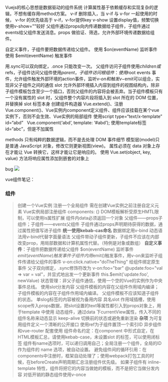 Vuejs的核心思想是数据驱动的组件系统
计算属性基于依赖缓存和实现复杂的逻辑，不想有缓存用method方案。
v-if 删除插入，当 v-if 与 v-for 一起使用的时候， v-for 的优先级高于 v-if，v-for提供key
v-show 设置display值，频繁切换使用v-show=""较好
父组件通过props向内传递数据给子组件，子组件通过events给父组件发送消息。props 做验证、筛选，允许外部环境传递数据给组件。

自定义事件，子组件要把数据传递给父组件。
使用 $on(eventName) 监听事件
使用 $emit(eventName) 触发事件

用.sync可以双向绑定，.once 只能改变一次。
父组件访问子组件使用$children或$refs，子组件访问父组件使用$parent，子组件访问根组件：使用$root
events 事件，允许组件触发外部环境的action事件，监听v-$on和触发v-$emit可以组合，实现非父子组件之间的通信
slot 允许外部环境插入内容到组件的视图结构内，除非子组件模板包含至少一个插口，否则父组件的内容将会被丢弃。当子组件模板只有一个没有属性的 slot 时，父组件整个内容片段将插入到 slot 所在的 DOM 位置，并替换掉 slot 标签本身
创建组件构造器 Vue.extend()、注册 Vue.component()、Vue实例内component定义组件、组件应该挂载在某个vue实例下，否则不会生效、Vue实例的局部组件
使用script type=“text/x-template” id=“abd”   Vue.component(‘abd’, template: ‘#abd’);
使用template标签 id=“abc”，但是不加属性

methods 只有纯粹的数据逻辑，而不是去处理 DOM 事件细节
模型层(model)只是普通 JavaScript 对象，修改它则更新视图(view)。
属性必须在 data 对象上存在才能让 Vue 转换它，这样才能让它是响应的。
使用 Vue.set(object, key, value) 方法将响应属性添加到嵌套的对象上

bug
![](http://upload-images.jianshu.io/upload_images/3317226-c30462c48ca36374.png?imageMogr2/auto-orient/strip%7CimageView2/2/w/1240)

vue组件笔记：
### 组件
> 创建一个Vue实例
注册一个全局组件
需在创建Vue实例之前注册自定义元素
Vue实例局部注册组件 components: {}
DOM模板解析受原生HMTL限制，可以使用is属性扩展
组件内data必须返回一个对象
父组件——props子组件；子组件——events父组件
子组件通过props声明期待获得的数据，通过属性把值写进子组件
**统一使用kebab-cas命名**
数据绑定用v-bind
动态语法用v-bind代替字面量语法
父组件带动子组件更新，子组件不应该在内部改变prop，用局部数据和计算机属性代替。（特例是对象或数组）
**自定义事件**：子组件把数据传递给父组件
$on(eventName) 监听事件
$emit(eventName)触发事件
子组件内用$emit()触发事件，用v-on来监听子组件传递给父组件的事件
v-on:click.native="doTheThing" 给组件绑定原生事件
父子双向绑定，.sync修饰符改为 v-on:foo="bar" @update:foo="val => var = val"，并显式地出发一个更新事件 this.$emit('update:foo', newValue)
状态管理：非父子组件通信，使用一个空的Vue的实例作为中央事件总线。
使用slot分发内容
父组件模板的内容在父组件作用域内编译；子组件模板的内容在子组件作用域内编译。
父组件模板不应该知道子组件的状态。
单slog标签的内容被视为备用内容
具名slot
作用域插槽，使用scope传入props数据，把slot设置的text等属性都引入到props对象上，用于template 中使用
动态组件，通过data 下currentView属性，传入不同的组件名称来动态显示
keep-alive 切换前的状态或避免重新渲染
**杂项**
为可复用组件定义一个清晰的公开接口
使用ref为子组件置顶一个索引ID
异步组件和vue-router 配套使用
组件命名约定：在component 中形式自定，在HTML模板汇总，请使用kebab-case，未设置slot 的标签，可以使用闭标签
组件有name选项时，可以递归调用自己；全局注册一个组件，全局的ID作为组件的 name 选项，被自动设置。
避免组件间的循环引用：在components中注册时，框架自动处理了；使用webpack打包工具的时候，在beforeCreate声明周期汇总注册组件优先级。
如果子组件有 inline-template 特性，组件将把它的内容当做她的模板，而不是把它当做分发内容
对低开销的静态组件使用v-once
